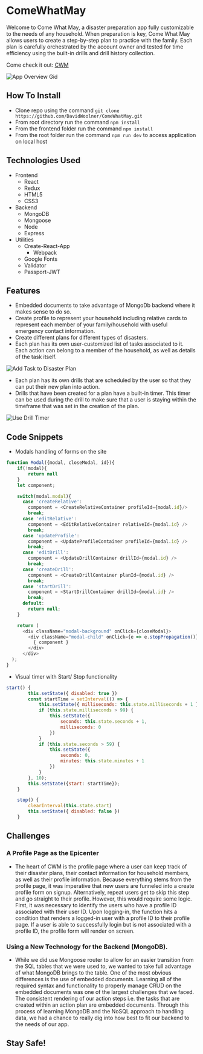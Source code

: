 # ComeWhatMay

Welcome to Come What May, a disaster preparation app fully customizable to the needs of any household. When preparation is key, Come What May allows users to create a step-by-step plan to practice with the family. Each plan is carefully orchestrated by the account owner and tested for time efficiency using the built-in drills and drill history collection.  

Come check it out: [CWM](http://come-what-may.herokuapp.com/#/)

![App Overview Gid](https://media.giphy.com/media/CcA4xCjJ50ce3HBI1h/giphy.gif)

## How To Install
  * Clone repo using the command `git clone https://github.com/DavidWoolner/ComeWhatMay.git`
  * From root directory run the command `npm install` 
  * From the frontend folder run the command `npm install` 
  * From the root folder run the command `npm run dev` to access application on local host

## Technologies Used

* Frontend
  * React
  * Redux
  * HTML5
  * CSS3
* Backend
  * MongoDB
  * Mongoose
  * Node
  * Express
* Utilities 
  * Create-React-App
    * Webpack  
  * Google Fonts
  * Validator
  * Passport-JWT 
  

## Features
* Embedded documents to take advantage of MongoDb backend where it makes sense to do so.
* Create profile to represent your household including relative cards to represent each member of your family/household with useful emergency contact information.
* Create different plans for different types of disasters.
* Each plan has its own user-customized list of tasks associated to it. Each action can belong to a member of the household, as well as details of the task itself.

![Add Task to Disaster Plan](https://media.giphy.com/media/8UwACZGgQ3lp5OyIMa/giphy.gif)


* Each plan has its own drills that are scheduled by the user so that they can put their new plan into action.
* Drills that have been created for a plan have a built-in timer. This timer can be used during the drill to make sure that a user is staying within the timeframe that was set in the creation of the plan.

![Use Drill Timer](https://media.giphy.com/media/hxwcDUmHDhcCA18oT8/giphy.gif)

## Code Snippets
* Modals handling of forms on the site 
```javascript
function Modal({modal, closeModal, id}){
    if(!modal){
        return null
    }
    let component; 

    switch(modal.modal){
      case 'createRelative':
        component = <CreateRelativeContainer profileId={modal.id}/>
        break;
      case 'editRelative':
        component = <EditRelativeContainer relativeId={modal.id} />
        break;
      case 'updateProfile':
        component = <UpdateProfileContainer profileId={modal.id} />
        break;
      case 'editDrill':
        component = <UpdateDrillContainer drillId={modal.id} />
        break;
      case 'createDrill':
        component = <CreateDrillContainer planId={modal.id} />
        break;
      case 'startDrill':
        component = <StartDrillContainer drillId={modal.id} />
        break;
      default: 
        return null;
    }

    return (
      <div className="modal-background" onClick={closeModal}>
        <div className="modal-child" onClick={e => e.stopPropagation()}>
          { component }
        </div>
      </div>
  );
}
```
* Visual timer with Start/ Stop functionality
```javascript
start() {
        this.setState({ disabled: true })
        const startTime = setInterval(() => {
            this.setState({ milliseconds: this.state.milliseconds + 1 })
            if (this.state.milliseconds > 99) {
                this.setState({
                    seconds: this.state.seconds + 1,
                    milliseconds: 0
                })
            }
            if (this.state.seconds > 59) {
                this.setState({
                    seconds: 0,
                    minutes: this.state.minutes + 1
                })
            }
        }, 10);
        this.setState({start: startTime});
    }

    stop() {
        clearInterval(this.state.start)
        this.setState({ disabled: false })
    }

```

## Challenges
### A Profile Page as the Epicenter
* The heart of CWM is the profile page where a user can keep track of their disaster plans, their contact information for household members, as well as their profile information. Because everything stems from the profile page, it was imperative that new users are funneled into a create profile form on signup. Alternatively, repeat users get to skip this step and go straight to their profile. However, this would require some logic. First, it was necessary to identify the users who have a profile ID associated with their user ID. Upon logging-in, the function hits a condition that renders a logged-in user with a profile ID to their profile page. If a user is able to successfully login but is not associated with a profile ID, the profile form will render on screen. 

### Using a New Technology for the Backend (MongoDB). 
* While we did use Mongoose router to allow for an easier transition from the SQL tables that we were used to, we wanted to take full advantage of what MongoDB brings to the table. One of the most obvious differences is the use of embedded documents. Learning all of the required syntax and functionality to properly manage CRUD on the embedded documents was one of the largest challenges that we faced. The consistent rendering of our action steps i.e. the tasks that are created within an action plan are embedded documents. Through this process of learning MongoDB and the NoSQL approach to handling data, we had a chance to really dig into how best to fit our backend to the needs of our app. 


## Stay Safe!
